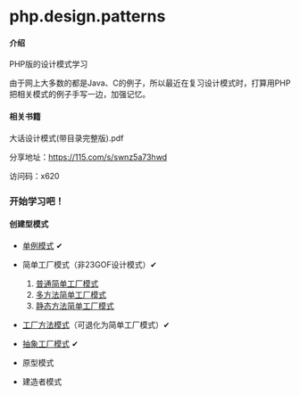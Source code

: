# php.design.patterns

#### 介绍
PHP版的设计模式学习

由于网上大多数的都是Java、C的例子，所以最近在复习设计模式时，打算用PHP把相关模式的例子手写一边，加强记忆。

#### 相关书籍
大话设计模式(带目录完整版).pdf

分享地址：https://115.com/s/swnz5a73hwd

访问码：x620

### 开始学习吧！

#### 创建型模式

* [单例模式](SingletonPattern/Singleton.php) ✔

  
* 简单工厂模式（非23GOF设计模式）✔
    1. [普通简单工厂模式](FactoryPattern/SimpleFactoryPattern/SimpleRestaurantFactory.php)
    2. [多方法简单工厂模式](FactoryPattern/SimpleFactoryPattern/MethodsRestaurantFactory.php)
    3. [静态方法简单工厂模式](FactoryPattern/SimpleFactoryPattern/StaticRestaurantFactory.php)
    

* [工厂方法模式](FactoryPattern/FactoryMethodPattern/FactoryMethod.php)（可退化为简单工厂模式）✔
  

* [抽象工厂模式](FactoryPattern/AbstractFactortPattern/AbstractFactory.php) ✔
  

* 原型模式
  

* 建造者模式


